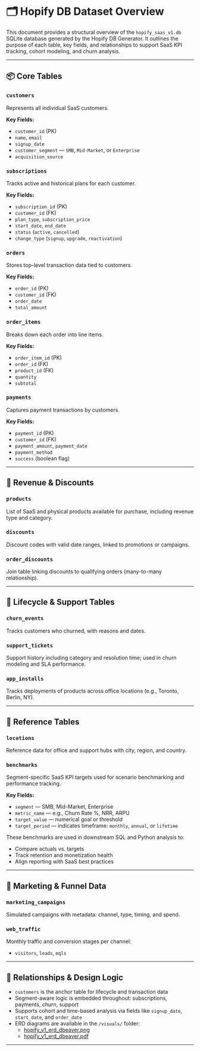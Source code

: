 # 🗂️ Hopify DB Dataset Overview

This document provides a structural overview of the `hopify_saas_v1.db` SQLite database generated by the Hopify DB Generator. It outlines the purpose of each table, key fields, and relationships to support SaaS KPI tracking, cohort modeling, and churn analysis.

---

## 📦 Core Tables

### `customers`
Represents all individual SaaS customers.

**Key Fields:**
- `customer_id` (PK)
- `name`, `email`
- `signup_date`
- `customer_segment` — `SMB`, `Mid-Market`, or `Enterprise`
- `acquisition_source`

### `subscriptions`
Tracks active and historical plans for each customer.

**Key Fields:**
- `subscription_id` (PK)
- `customer_id` (FK)
- `plan_type`, `subscription_price`
- `start_date`, `end_date`
- `status` (`active`, `cancelled`)
- `change_type` (`signup`, `upgrade`, `reactivation`)

### `orders`
Stores top-level transaction data tied to customers.

**Key Fields:**
- `order_id` (PK)
- `customer_id` (FK)
- `order_date`
- `total_amount`

### `order_items`
Breaks down each order into line items.

**Key Fields:**
- `order_item_id` (PK)
- `order_id` (FK)
- `product_id` (FK)
- `quantity`
- `subtotal`

### `payments`
Captures payment transactions by customers.

**Key Fields:**
- `payment_id` (PK)
- `customer_id` (FK)
- `payment_amount`, `payment_date`
- `payment_method`
- `success` (boolean flag)

---

## 💸 Revenue & Discounts

### `products`
List of SaaS and physical products available for purchase, including revenue type and category.

### `discounts`
Discount codes with valid date ranges, linked to promotions or campaigns.

### `order_discounts`
Join table linking discounts to qualifying orders (many-to-many relationship).

---

## 🧾 Lifecycle & Support Tables

### `churn_events`
Tracks customers who churned, with reasons and dates.

### `support_tickets`
Support history including category and resolution time; used in churn modeling and SLA performance.

### `app_installs`
Tracks deployments of products across office locations (e.g., Toronto, Berlin, NY).

---

## 📍 Reference Tables

### `locations`
Reference data for office and support hubs with city, region, and country.

### `benchmarks`
Segment-specific SaaS KPI targets used for scenario benchmarking and performance tracking.

**Key Fields:**
- `segment` — SMB, Mid-Market, Enterprise  
- `metric_name` — e.g., Churn Rate %, NRR, ARPU  
- `target_value` — numerical goal or threshold  
- `target_period` — indicates timeframe: `monthly`, `annual`, or `lifetime`  

These benchmarks are used in downstream SQL and Python analysis to:
- Compare actuals vs. targets
- Track retention and monetization health
- Align reporting with SaaS best practices

---

## 📢 Marketing & Funnel Data

### `marketing_campaigns`
Simulated campaigns with metadata: channel, type, timing, and spend.

### `web_traffic`
Monthly traffic and conversion stages per channel:
- `visitors`, `leads`, `mqls`

---

## 🔗 Relationships & Design Logic

- `customers` is the anchor table for lifecycle and transaction data  
- Segment-aware logic is embedded throughout: subscriptions, payments, churn, support  
- Supports cohort and time-based analysis via fields like `signup_date`, `start_date`, and `order_date`  
- ERD diagrams are available in the `/visuals/` folder:
  - [hopify_v1_erd_dbeaver.png](../../visuals/hopify_v1_erd_dbeaver.png)
  - [hopify_v1_erd_dbeaver.pdf](../../visuals/hopify_v1_erd_dbeaver.pdf)

---
